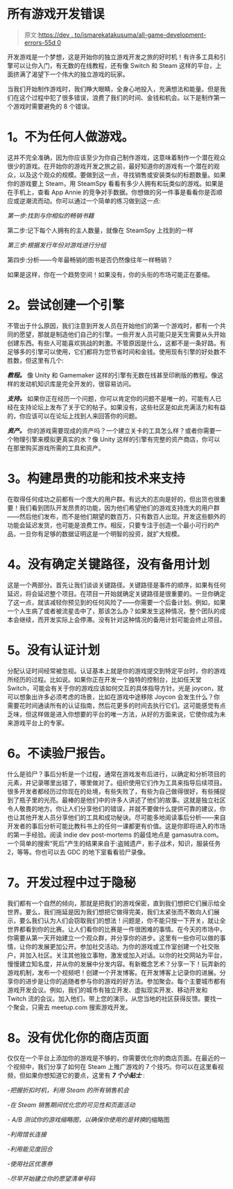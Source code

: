 # 所有游戏开发错误

> 原文:[https://dev . to/ismarekatakusuma/all-game-development-errors-55d 0](https://dev.to/ismarekathakusuma/all-game-development-mistakes-55d0)

开发游戏是一个梦想，这是开始你的独立游戏开发之旅的好时机！有许多工具和引擎可以让你入门，有无数的在线教程，还有像 Switch 和 Steam 这样的平台，上面挤满了渴望下一个伟大的独立游戏的玩家。

当我们开始制作游戏时，我们睁大眼睛，全身心地投入，充满想法和能量。但是我们在这个过程中犯了很多错误，浪费了我们的时间、金钱和机会。以下是制作第一个游戏时需要避免的 8 个错误。

# [](#1-making-a-game-for-no-one)**1。不为任何人做游戏。**

这并不完全准确，因为你应该至少为你自己制作游戏，这意味着制作一个潜在观众很少的游戏。在开始你的游戏开发之旅之前，最好知道你的游戏有一个潜在的观众，以及这个观众的规模。要做到这一点，寻找销售或安装类似的标题数量。如果你的游戏要上 Steam，用 SteamSpy 看看有多少人拥有和玩类似的游戏。如果是在手机上，查看 App Annie 的竞争对手数据。你想做的另一件事是看看你是否顺应或逆潮流而动。你可以通过一个简单的练习做到这一点:

*第一步:找到与你相似的畅销书籍*

第二步:记下每个人拥有的主人数量，就像在 SteamSpy 上找到的一样

*第三步:根据发行年份对游戏进行分组*

第四步:分析——今年最畅销的图书是否仍然像往年一样畅销？

如果是这样，你在一个趋势空间！如果没有，你的头衔的市场可能正在萎缩。

# [](#2-trying-to-create-an-engine)**2。尝试创建一个引擎**

不管出于什么原因，我们注意到开发人员在开始他们的第一个游戏时，都有一个共同的愿望，那就是制造他们自己的引擎。一些开发人员可能只是天生需要从头开始创建东西。有些人可能喜欢挑战的刺激。不管原因是什么，这都不是一条好路。有足够多的引擎可以使用，它们都将为您节省时间和金钱。使用现有引擎的好处数不胜数，但这里有几个:

***教程。***
像 Unity 和 Gamemaker 这样的引擎有无数在线甚至印刷版的教程。像这样的发动机知识库是完全开发的，很容易访问。

***支持。***
如果你正在经历一个问题，你可以肯定你的问题不是唯一的，可能有人已经在支持论坛上发布了关于它的帖子。如果没有，这些社区是如此充满活力和有益的，你应该可以在论坛上找到人来回答你的问题。

***资产。***
你的游戏需要现成的资产吗？一个建立关卡的工具怎么样？或者你需要一个物理引擎来模拟更真实的水？像 Unity 这样的引擎有完整的资产商店，你可以在那里购买游戏所需的工具和资产。

# [](#3-building-costly-features-and-tech-to-support)**3。构建昂贵的功能和技术来支持**

在取得任何成功之前都有一个庞大的用户群。有远大的志向是好的，但出货也很重要！我们看到团队开发昂贵的功能，因为他们希望他们的游戏支持庞大的用户群——然后他们发布，而不是他们期望的数百万，只有数百人出现。开发这些额外的功能会延迟发货，也可能是浪费工作。相反，只要专注于创造一个最小可行的产品，一旦你有足够的数据证明这是一个明智的投资，就扩大规模。

# [](#4-not-identifying-critical-path-and-having-a-backup-plan)**4。没有确定关键路径，没有备用计划**

这是一个两部分。首先让我们谈谈关键路径。关键路径是事件的顺序，如果有任何延迟，将会延迟整个项目。在项目一开始就确定关键路径是很重要的。一旦你确定了这一点，就该减轻你预见到的任何风险了——你需要一个后备计划。例如，如果一个人生病了或者被流星击中了，那该怎么办？如果发生这种情况，整个团队的成本会继续，而开发实际上会停滞。没有针对这种情况的备用计划可能会终止项目。

# [](#5-not-planning-for-certification)**5。没有认证计划**

分配认证时间经常被忽视。认证基本上就是你的游戏提交到特定平台时，你的游戏所经历的过程。比如说。如果你正在开发一个独特的控制台，比如任天堂 Switch，可能会有关于你的游戏应该如何交互的具体指导方针。光是 joycon，就可以想象出许多必须考虑的场景，比如在游戏中途移除 Joycon 会发生什么？你需要花时间通读所有的认证指南，然后花更多的时间去执行它们。这可能感觉有点乏味，但这样做是进入你想要的平台的唯一方法，从好的方面来说，它使你成为未来游戏平台上的专家。

# [](#6-not-reading-postmortems)**6。不读验尸报告。**

什么是验尸？事后分析是一个过程，通常在游戏发布后进行，以确定和分析项目的元素，并记录哪里出错了，哪里做对了。组织使用它们作为工具来指导后续项目。很多开发者都经历过你现在的处境，有些失败了，有些为自己做得很好，有些捕捉到了瓶子里的光亮。最棒的是他们中的许多人讲述了他们的故事。这就是独立社区令人敬畏的地方。你让人们分享他们的错误，并就不要做什么提供可靠的建议，你也让其他开发人员分享他们的工具和成功秘诀。尽可能多地阅读事后分析——来自开发者的事后分析可能比教科书上的任何一课都更有价值。这是你即将进入的市场的第一手经验。阅读 indie dev post-mortems 的最佳地点是 gamasutra.com。一个简单的搜索“死后”产生的结果来自于:盗贼遗产，影子战术，知识，服装任务 2，等等。你也可以去 GDC 的地下室看看验尸录像。

# [](#7-being-too-secretive-during-development)**7。开发过程中过于隐秘**

我们都有一个自然的倾向，那就是把我们的游戏保密，直到我们想把它们展示给全世界。要么，我们拖延是因为我们想把它做得完美，我们太紧张而不敢向人们展示，要么我们认为人们会窃取我们的想法！问题是，你不能只按一下开关，就让全世界都看到你的比赛。让人们看你的比赛是一件很困难的事情。在今天的市场中，你需要从第一天开始建立一个观众群，并分享你的进步。这里有一些你可以做的事情，让你的发展更加公开。参加社交活动。为你的游戏或工作室创建一个社交账户，并加入社区。关注其他独立事物，激发或加入对话。以你的社交网站为平台，慢慢建立知名度，并从你的发展中分发内容。有新概念艺术？分享一下！玩弄新的游戏机制，发布一个视频吧！创建一个开发博客。在开发博客上记录你的进展。分享你的进步是让你的追随者参与你的游戏的好方法。参加聚会。每个主要城市都有游戏开发会议。例如，我们的城市有独立开发、虚拟现实开发、移动开发和 Twitch 流的会议。加入他们，带上您的演示，从您当地的社区获得反馈。要找一个聚会，只需去 meetup.com 搜索游戏开发。

# [](#8-not-optimizing-your-store-page)**8。没有优化你的商店页面**

仅仅在一个平台上添加你的游戏是不够的，你需要优化你的商店页面。在最近的一个视频中，我们分享了如何在 Steam 上推广游戏的 7 个技巧。你可以在这里看视频，但如果你想知道它的要点，这里有 ***7 个小贴士*** :

*-把握折扣时机，利用 Steam 的所有销售机会*

*-在 Steam 销售期间优化您的可见性和页面活动*

*- A/B 测试你的游戏缩略图，以确保你使用的是转换*的缩略图

*-利用馆长连接*

*-利用能见度回合*

*-使用社区优惠券*

*-尽早开始建立你的愿望清单号码*